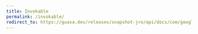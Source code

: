 ```yaml
---
title: Invokable
permalink: /invokable/
redirect_to: https://guava.dev/releases/snapshot-jre/api/docs/com/google/common/reflect/Invokable.html
---
```

